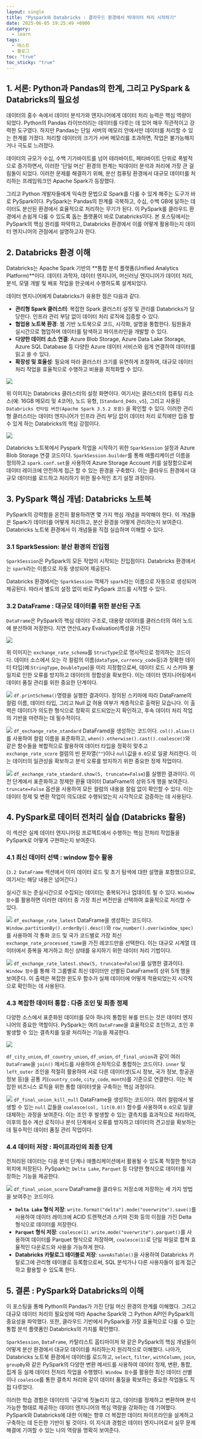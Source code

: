 ```yaml
---
layout: single
title: "Pyspark와 Databricks : 클라우드 환경에서 빅데이터 처리 시작하기"
date: 2025-06-05 19:25:49 +0900
category:
  - learn
tags:
  - 테스트
  - 블로그
toc: "true"
toc_sticky: "true"
---
```


## 1. 서론: Python과 Pandas의 한계, 그리고 PySpark & Databricks의 필요성

데이터의 홍수 속에서 데이터 분석가와 엔지니어에게 데이터 처리 능력은 핵심 역량이 되었다. Python의 Pandas 라이브러리는 데이터를 다루는 데 있어 매우 직관적이고 강력한 도구였다. 하지만 Pandas는 단일 서버의 메모리 안에서만 데이터를 처리할 수 있는 한계를 가졌다. 처리할 데이터의 크기가 서버 메모리를 초과하면, 작업은 불가능해지거나 극도로 느려졌다.

데이터의 규모가 수십, 수백 기가바이트를 넘어 테라바이트, 페타바이트 단위로 폭발적으로 증가하면서, 이러한 '단일 머신' 환경의 한계는 빅데이터 분석과 처리에 가장 큰 걸림돌이 되었다. 이러한 문제를 해결하기 위해, 분산 컴퓨팅 환경에서 대규모 데이터를 처리하는 프레임워크인 Apache Spark가 등장했다.

그리고 Python 개발자들에게 익숙한 문법으로 Spark를 다룰 수 있게 해주는 도구가 바로 PySpark이다. PySpark는 Pandas의 한계를 극복하고, 수십, 수백 GB에 달하는 데이터도 분산된 환경에서 효율적으로 처리하는 무기가 된다. 이 PySpark를 클라우드 환경에서 손쉽게 다룰 수 있도록 돕는 플랫폼이 바로 Databricks이다. 본 포스팅에서는 PySpark의 핵심 원리를 파악하고, Databricks 환경에서 이를 어떻게 활용하는지 데이터 엔지니어의 관점에서 설명하고자 한다.
## 2. Databricks 환경 이해

Databricks는 Apache Spark 기반의 **통합 분석 플랫폼(Unified Analytics Platform)**이다. 데이터 과학자, 데이터 엔지니어, 머신러닝 엔지니어가 데이터 처리, 분석, 모델 개발 및 배포 작업을 한곳에서 수행하도록 설계되었다.

데이터 엔지니어에게 Databricks가 유용한 점은 다음과 같다.

- **관리형 Spark 클러스터**: 복잡한 Spark 클러스터 설정 및 관리를 Databricks가 담당한다. 인프라 관리 부담 없이 데이터 처리 로직에 집중할 수 있다.
- **협업용 노트북 환경**: 웹 기반 노트북으로 코드, 시각화, 설명을 통합한다. 팀원들과 실시간으로 협업하며 데이터를 탐색하고 파이프라인을 개발할 수 있다.
- **다양한 데이터 소스 연결**: Azure Blob Storage, Azure Data Lake Storage, Azure SQL Database 등 다양한 Azure 데이터 서비스와 쉽게 연결하여 데이터를 읽고 쓸 수 있다.
- **확장성 및 효율성**: 필요에 따라 클러스터 크기를 유연하게 조절하여, 대규모 데이터 처리 작업을 효율적으로 수행하고 비용을 최적화할 수 있다.


![](/assets/images/posts/2025-06-05-Databricks-2.png)

위 이미지는 Databricks 클러스터의 설정 화면이다. 여기서는 클러스터의 컴퓨팅 리소스(예: 16GB 메모리 및 4코어), 노드 유형, (`Standard_D4ds_v5`), 그리고 사용된 `Databricks 런타임 버전(Apache Spark 3.5.2 포함)` 을 확인할 수 있다. 이러한 관리형 클러스터는 데이터 엔지니어가 인프라 관리 부담 없이 데이터 처리 로직에만 집중 할 수 있게 하는 Databricks의 핵심 강점이다.

![](/assets/images/posts/2025-06-05-Databricks-4.png)

Databricks 노트북에서 Pyspark 작업을 시작하기 위한 `SparkSession` 설정과 Azure Blob Storage 연결 코드이다. `SparkSession.builder`를 통해 애플리케이션 이름을 정의하고 `spark.conf.set`을 사용하여 Azure Storage Account 키를 설정함으로써 데이터 레이크에 안전하게 접근 할 수 있는 환경을 구축했다. 이는 클라우드 환경에서 대규모 데이터를 로드하고 처리하기 위한 필수적인 초기 설정 과정이다.
## 3. PySpark 핵심 개념: Databricks 노트북

PySpark의 강력함을 온전히 활용하려면 몇 가지 핵심 개념을 파악해야 한다. 이 개념들은 Spark가 데이터를 어떻게 처리하고, 분산 환경을 어떻게 관리하는지 보여준다. Databricks 노트북 환경에서 이 개념들을 직접 실습하며 이해할 수 있다.
### 3.1 SparkSession: 분산 환경의 진입점

`SparkSession`은 PySpark의 모든 작업이 시작되는 진입점이다. Databricks 환경에서는 `spark`라는 이름으로 자동 생성되어 제공된다.

Databricks 환경에서는 `SparkSession` 객체가 `spark`라는 이름으로 자동으로 생성되어 제공된다. 따라서 별도의 설정 없이 바로 PySpark 코드를 시작할 수 있다.
### 3.2 DataFrame : 대규모 데이터를 위한 분산된 구조

`DataFrame`은 PySpark의 핵심 데이터 구조로, 대용량 데이터를 클러스터의 여러 노드에 분산하여 저장한다. 지연 연산(Lazy Evaluation)특성을 가진다

![](/assets/images/posts/2025-06-05-Databricks-5.png)

위 이미지는 `exchange_rate_schema`를 `StrucType`으로 명시적으로 정의하는 코드이다. 데이터 소스에서 오는 각 컬럼의 이름(`dataType`, `currency_code`등)과 정확한 데이터 타입(예:`StringType`, `DoubleType`)을 미리 지정함으로써, 데이터 로드 시 스키마 불일치로 인한 오류를 방지하고 데이터의 정합성을 확보한다. 이는 데이터 엔지니어링에서 데이터 품질 관리를 위한 중요한 단계이다.

![](/assets/images/posts/2025-06-05-Databricks-6.png)
`df.printSchema()`명령을 실행한 결과이다. 정의된 스키마에 따라 DataFrame의 컬럼 이름, 데이터 타입, 그리고 Null 값 허용 여부가 계층적으로 출력된 모습니다. 이 출력은 데이터가 의도한 형식으로 정확히 로드되었는지 확인하고, 후속 데이터 처리 작업의 기반을 마련하는 데 필수적이다.

![](/assets/images/posts/2025-06-05-Databricks-7.png)
`df_exchange_rate_standard` DataFramd을 생성하는 코드이다. `col().alias()`를 사용하여 컬럼 이름을 표준화하고, `when().otherwise().cast().coalesce()`와 같은 함수들을 복합적으로 활용하여 데이터 타입을 정확히 맞추고 `exchange_rate_score` 컬럼의 빈 문자열(`""`)이나 `null`값을 `0.0`으로 일괄 처리한다. 이는 데이터의 일관성을 확보하고 분석 오류를 방지하기 위한 중요한 정제 작업이다.

![](/assets/images/posts/2025-06-05-Databricks-12.png)
`df_exchange_rate_standard.show(5, truncate=False`)를 실행한 결과이다. 이전 단계에서 표준화하고 정제한 환율 데이터 DataFrame의 상위 5개 행을 보여준다. `truncate=False` 옵션을 사용하여 모든 컬럼의 내용을 잘림 없이 확인할 수 있다. 이는 데이터 정제 및 변환 작업이 의도대로 수행되었는지 시각적으로 검증하는 데 사용된다.
## 4. PySpark로 데이터 전처리 실습 (Databricks 활용)

이 섹션은 실제 데이터 엔지니어링 프로젝트에서 수행하는 핵심 전처리 작업들을 PySpark로 어떻게 구현하는지 보여준다.
### 4.1 최신 데이터 선택 : window 함수 활용
(`3.2 DataFrame` 섹션에서 이미 데이터 로드 및 초기 탐색에 대한 설명을 포함했으므로, 여기서는 해당 내용은 넘어간다.)

실시간 또는 준실시간으로 수집되는 데이터는 중복되거나 업데이트 될 수 있다. `Window 함수`를 활용하면 이러한 데이터 중 가장 최선 버전만을 선택하여 효율적으로 처리할 수 있다.

![](/assets/images/posts/2025-06-05-Databricks-8.png)
`df_exchange_rate_latest` DataFrame을 생성하는 코드이다. `Window.partitionBy().orderBy().desc()`와 `row_number().over(window_spec)`를 사용하여 각 통화 코드 및 국가 코드별로 가장 최신 `exchange_rate_processed_time`을 가진 레코드만을 선택한다. 이는 대규모 시계열 데이터에서 중복을 제거하고 최신 상태를 유지하기 위한 데이터 처리 기법이다.

![](/assets/images/posts/2025-06-05-Databricks-13.png)
`df_exchange_rate_latest.show(5, truncate=False)`를 실행한 결과이다. `Window 함수`를 통해 각 그룹별로 최신 데이터만 선별된 DataFrame의 상위 5개 행을 보여준다. 이 출력은 복잡한 윈도우 함수가 실제 데이터에 어떻게 적용되었는지 시각적으로 확인하는 데 사용된다.
### 4.3 복잡한 데이터 통합 : 다중 조인 및 최종 정제

다양한 소스에서 표준화된 데이터를 모아 하나의 통합된 뷰를 만드는 것은 데이터 엔지니어의 중요한 역할이다. PySpark는 여러 `DataFrame`을 효율적으로 조인하고, 조인 후 발생할 수 있는 결측치를 일괄 처리하는 기능을 제공한다.

![](/assets/images/posts/2025-06-05-Databricks-9.png)

`df_city_union`, `df_country_union`, `df_union`, `df_final_union`과 같이 여러 `DataFrame`을 `join()` 메서드를 사용하여 순차적으로 통합하는 코드이다. `inner` 및 `left_outer` 조인을 적절히 활용하여 서로 다른 데이터셋(도시 정보, 국가 정보, 항공권 정보 등)을 공통 키(`country_code`, `city_code`, `month`)를 기준으로 연결한다. 이는 복잡한 비즈니스 로직을 위한 통합 데이터셋을 구축하는 핵심 과정이다.

![](/assets/images/posts/2025-06-05-Databricks-10.png)
`df_final_union_kill_null` DataFrame을 생성하는 코드이다. 여러 컬럼에서 발생할 수 있는 `null` 값들을 `coalesce(col, lit(0.0))` 함수를 사용하여 `0.0`으로 일괄 대체하는 과정을 보여준다. 이는 조인 후 발생할 수 있는 결측치를 효과적으로 처리하여, 이후의 점수 계산 로직이나 분석 단계에서 오류를 방지하고 데이터의 견고성을 확보하는 데 필수적인 데이터 품질 관리 작업이다.
### 4.4 데이터 저장 : 파이프라인의 최종 단계

전처리된 데이터는 다음 분석 단계나 애플리케이션에서 활용될 수 있도록 적절한 형식과 위치에 저장된다. PySpark는 `Delta Lake`, `Parquet` 등 다양한 형식으로 데이터를 저장하는 기능을 제공한다.

![](/assets/images/posts/2025-06-05-Databricks-11.png)
`df_final_union_score` DataFrame을 클라우드 저장소에 저장하는 세 가지 방법을 보여주는 코드이다.
- **`Delta Lake` 형식 저장**: `write.format("delta").mode("overwrite").save()`를 사용하여 데이터 레이크에 ACID 트랜잭션과 스키마 진화 등의 이점을 가진 Delta 형식으로 데이터를 저장한다.
- **`Parquet` 형식 저장**: `coalesce(1).write.mode("overwrite").parquet()`를 사용하여 데이터를 Parquet 형식으로 저장하며, `coalesce(1)`로 단일 파일로 합쳐 효율적인 다운로드와 사용을 가능하게 한다.
- **Databricks 카탈로그 테이블로 저장**: `saveAsTable()`을 사용하여 Databricks 카탈로그에 관리형 테이블로 등록함으로써, SQL 분석가나 다른 사용자들이 쉽게 접근하고 활용할 수 있도록 한다.

## 5. 결론 : PySpark와 Databricks의 이해

이 포스팅을 통해 Python의 Pandas가 가진 단일 머신 환경의 한계를 이해했다. 그리고 대규모 데이터 처리의 필요성에 따라 Apache Spark와 그 Python API인 PySpark의 중요성을 파악했다. 또한, 클라우드 기반에서 PySpark를 가장 효율적으로 다룰 수 있는 통합 분석 플랫폼인 Databricks의 가치를 확인했다.

`SparkSession`, `DataFrame`, 카탈리스트 옵티마이저 와 같은 PySpark의 핵심 개념들이 어떻게 분산 환경에서 대규모 데이터를 처리하는지 원리적으로 이해했다. 나아가, Databricks 노트북 환경에서 데이터를 로드하고, `select`, `filter`, `withColumn`, `join`, `groupBy`와 같은 PySpark의 다양한 변환 메서드를 사용하여 데이터 정제, 변환, 통합, 집계 등 실제 데이터 전처리 작업을 수행했다. `Window 함수`를 활용한 최신 데이터 선별이나 `coalesce`를 통한 결측치 처리와 같이 데이터 품질을 확보하는 중요한 작업들도 직접 다루었다.

이러한 학습 경험은 데이터의 '규모'에 짓눌리지 않고, 데이터를 정제하고 변환하며 분석 가능한 형태로 제공하는 데이터 엔지니어의 핵심 역량을 강화하는 데 기여했다. PySpark와 Databricks에 대한 이해는 향후 더 복잡한 데이터 파이프라인을 설계하고 구축하는 데 든든한 기반이 될 것이다. 이 지식과 경험은 데이터 엔지니어로서 실무 문제 해결에 기여할 수 있는 나의 역량을 명확히 보여준다.
